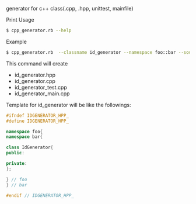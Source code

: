 generator for c++ class(.cpp, .hpp, unittest, mainfile)

Print Usage

```bash
$ cpp_generator.rb --help
```

Example

```bash
$ cpp_generator.rb  --classname id_generator --namespace foo::bar --source_convention snake --class_convention upper_camel --main
```

This command will create

- id_generator.hpp
- id_generator.cpp
- id_generator_test.cpp
- id_generator_main.cpp

Template for id_generator will be like the followings:

```cpp
#ifndef IDGENERATOR_HPP_
#define IDGENERATOR_HPP_

namespace foo{
namespace bar{

class IdGenerator{
public:

private:
};

} // foo
} // bar

#endif // IDGENERATOR_HPP_
```
